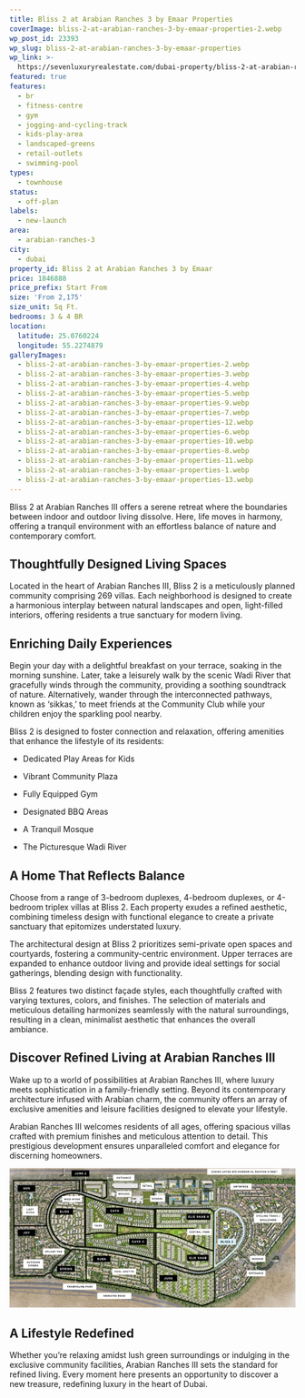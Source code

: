 ```yaml
---
title: Bliss 2 at Arabian Ranches 3 by Emaar Properties
coverImage: bliss-2-at-arabian-ranches-3-by-emaar-properties-2.webp
wp_post_id: 23393
wp_slug: bliss-2-at-arabian-ranches-3-by-emaar-properties
wp_link: >-
  https://sevenluxuryrealestate.com/dubai-property/bliss-2-at-arabian-ranches-3-by-emaar-properties/
featured: true
features:
  - br
  - fitness-centre
  - gym
  - jogging-and-cycling-track
  - kids-play-area
  - landscaped-greens
  - retail-outlets
  - swimming-pool
types:
  - townhouse
status:
  - off-plan
labels:
  - new-launch
area:
  - arabian-ranches-3
city:
  - dubai
property_id: Bliss 2 at Arabian Ranches 3 by Emaar
price: 1846888
price_prefix: Start From
size: 'From 2,175'
size_unit: Sq Ft.
bedrooms: 3 & 4 BR
location:
  latitude: 25.0760224
  longitude: 55.2274879
galleryImages:
  - bliss-2-at-arabian-ranches-3-by-emaar-properties-2.webp
  - bliss-2-at-arabian-ranches-3-by-emaar-properties-3.webp
  - bliss-2-at-arabian-ranches-3-by-emaar-properties-4.webp
  - bliss-2-at-arabian-ranches-3-by-emaar-properties-5.webp
  - bliss-2-at-arabian-ranches-3-by-emaar-properties-9.webp
  - bliss-2-at-arabian-ranches-3-by-emaar-properties-7.webp
  - bliss-2-at-arabian-ranches-3-by-emaar-properties-12.webp
  - bliss-2-at-arabian-ranches-3-by-emaar-properties-6.webp
  - bliss-2-at-arabian-ranches-3-by-emaar-properties-10.webp
  - bliss-2-at-arabian-ranches-3-by-emaar-properties-8.webp
  - bliss-2-at-arabian-ranches-3-by-emaar-properties-11.webp
  - bliss-2-at-arabian-ranches-3-by-emaar-properties-1.webp
  - bliss-2-at-arabian-ranches-3-by-emaar-properties-13.webp
---
```


Bliss 2 at Arabian Ranches III offers a serene retreat where the boundaries between indoor and outdoor living dissolve. Here, life moves in harmony, offering a tranquil environment with an effortless balance of nature and contemporary comfort.  

## **Thoughtfully Designed Living Spaces**

Located in the heart of Arabian Ranches III, Bliss 2 is a meticulously planned community comprising 269 villas. Each neighborhood is designed to create a harmonious interplay between natural landscapes and open, light-filled interiors, offering residents a true sanctuary for modern living.  

## **Enriching Daily Experiences**  

Begin your day with a delightful breakfast on your terrace, soaking in the morning sunshine. Later, take a leisurely walk by the scenic Wadi River that gracefully winds through the community, providing a soothing soundtrack of nature. Alternatively, wander through the interconnected pathways, known as ‘sikkas,’ to meet friends at the Community Club while your children enjoy the sparkling pool nearby.  

Bliss 2 is designed to foster connection and relaxation, offering amenities that enhance the lifestyle of its residents:

- Dedicated Play Areas for Kids

- Vibrant Community Plaza  

- Fully Equipped Gym  

- Designated BBQ Areas  

- A Tranquil Mosque

- The Picturesque Wadi River

## **A Home That Reflects Balance**

Choose from a range of 3-bedroom duplexes, 4-bedroom duplexes, or 4-bedroom triplex villas at Bliss 2. Each property exudes a refined aesthetic, combining timeless design with functional elegance to create a private sanctuary that epitomizes understated luxury.

The architectural design at Bliss 2 prioritizes semi-private open spaces and courtyards, fostering a community-centric environment. Upper terraces are expanded to enhance outdoor living and provide ideal settings for social gatherings, blending design with functionality.

Bliss 2 features two distinct façade styles, each thoughtfully crafted with varying textures, colors, and finishes. The selection of materials and meticulous detailing harmonizes seamlessly with the natural surroundings, resulting in a clean, minimalist aesthetic that enhances the overall ambiance.

## **Discover Refined Living at Arabian Ranches III**

Wake up to a world of possibilities at Arabian Ranches III, where luxury meets sophistication in a family-friendly setting. Beyond its contemporary architecture infused with Arabian charm, the community offers an array of exclusive amenities and leisure facilities designed to elevate your lifestyle.

Arabian Ranches III welcomes residents of all ages, offering spacious villas crafted with premium finishes and meticulous attention to detail. This prestigious development ensures unparalleled comfort and elegance for discerning homeowners.  

![Bliss 2 at Arabian Ranches 3 by Emaar Properties - Seven Luxury Real Estate](images/bliss-2-at-arabian-ranches-3-by-emaar-properties-14-1000x487.webp)

## **A Lifestyle Redefined**

Whether you’re relaxing amidst lush green surroundings or indulging in the exclusive community facilities, Arabian Ranches III sets the standard for refined living. Every moment here presents an opportunity to discover a new treasure, redefining luxury in the heart of Dubai.
